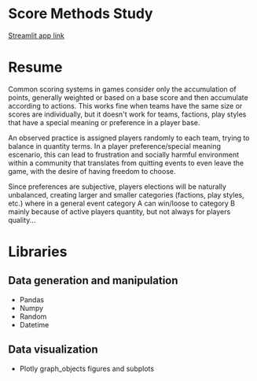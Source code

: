 # Score Methods Study #

[Streamlit app link](https://scoremethods.streamlit.app/)

# Resume

Common scoring systems in games consider only the accumulation of points, generally weighted or based on a base score and then accumulate according to actions. This works fine when teams have the same size or scores are individually, but it doesn't work for teams, factions, play styles that have a special meaning or preference in a player base.

An observed practice is assigned players randomly to each team, trying to balance in quantity terms. In a player preference/special meaning escenario, this can lead to frustration and socially harmful environment within a community that translates from quitting events to even leave the game, with the desire of having freedom to choose.

Since preferences are subjective, players elections will be naturally unbalanced, creating larger and smaller categories (factions, play styles, etc.) where in a general event category A can win/loose to category B mainly because of active players quantity, but not always for players quality...

# Libraries

## Data generation and manipulation
- Pandas
- Numpy
- Random
- Datetime

## Data visualization
- Plotly graph_objects figures and subplots
